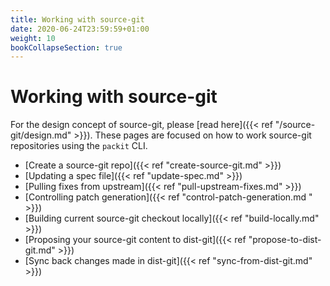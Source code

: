 ```yaml
---
title: Working with source-git
date: 2020-06-24T23:59:59+01:00
weight: 10
bookCollapseSection: true
---
```


# Working with source-git

For the design concept of source-git, please [read here]({{< ref
"/source-git/design.md" >}}). These pages are focused on how to work
source-git repositories using the `packit` CLI.

* [Create a source-git repo]({{< ref "create-source-git.md" >}})
* [Updating a spec file]({{< ref "update-spec.md" >}})
* [Pulling fixes from upstream]({{< ref "pull-upstream-fixes.md" >}})
* [Controlling patch generation]({{< ref "control-patch-generation.md " >}})
* [Building current source-git checkout locally]({{< ref "build-locally.md" >}})
* [Proposing your source-git content to dist-git]({{< ref "propose-to-dist-git.md" >}})
* [Sync back changes made in dist-git]({{< ref "sync-from-dist-git.md" >}})
